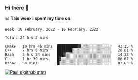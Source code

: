 ### Hi there 👋

📊 **This week I spent my time on**
<!--START_SECTION:waka-->
```text
Week: 10 February, 2022 - 16 February, 2022

Total: 24 hrs 3 mins

CMake   10 hrs 46 mins  ██████████▓░░░░░░░░░░░░░░   43.15 % 
C++     7 hrs 8 mins    ███████░░░░░░░░░░░░░░░░░░   28.61 % 
Bash    3 hrs 34 mins   ███▓░░░░░░░░░░░░░░░░░░░░░   14.33 % 
C       1 hr 39 mins    █▓░░░░░░░░░░░░░░░░░░░░░░░   06.67 % 
Other   54 mins         █░░░░░░░░░░░░░░░░░░░░░░░░   03.63 % 
```
<!--END_SECTION:waka-->


[![Paul's github stats](https://github-readme-stats.vercel.app/api?username=mickeyouyou&theme=dracula&show_icons=true)](https://github.com/anuraghazra/github-readme-stats)
